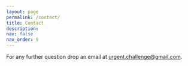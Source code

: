 ```yaml
---
layout: page
permalink: /contact/
title: Contact
description:  
nav: false
nav_order: 9
---
```


For any further question drop an email at [urgent.challenge@gmail.com](mailto:urgent.challenge@gmail.com).
